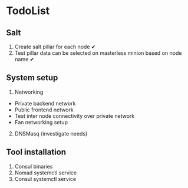 # TodoList

## Salt

1. Create salt pillar for each node ✔
2. Test pillar data can be selected on masterless minion based on node name ✔

## System setup

1. Networking
  - Private backend network
  - Public frontend network
  - Test inter node connectivity over private network
  - Fan networking setup
2. DNSMasq (investigate needs)

## Tool installation

1. Consul binaries
2. Nomad systemctl service
3. Consul systemctl service